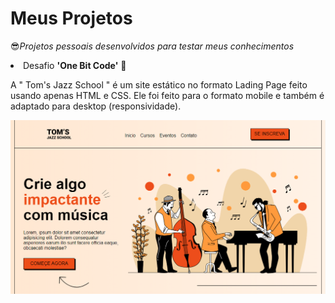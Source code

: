 # Meus Projetos
&#128526;<i>Projetos pessoais desenvolvidos para testar meus conhecimentos</i>

<li>Desafio <b>'One Bit Code'</b> &#129311;</li>
<p>A " Tom's Jazz School " é um site estático no formato Lading Page feito usando apenas HTML e CSS. Ele foi feito para o formato mobile e também é adaptado para desktop (responsividade).</p>
<img src="Lading Page (HTML e CSS)/public/assets/img/home_previw.png" width="800px">
